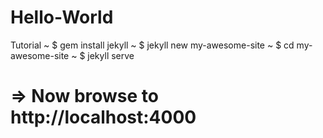# Hello-World
Tutorial
~ $ gem install jekyll
~ $ jekyll  new my-awesome-site
~ $ cd my-awesome-site
~ $ jekyll serve
# => Now browse to http://localhost:4000
